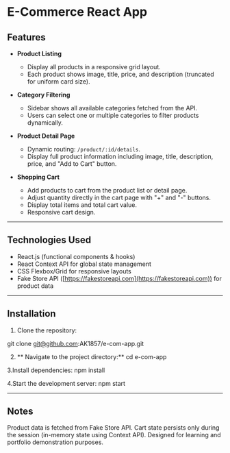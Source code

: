# E-Commerce React App

## Features

- **Product Listing**
  - Display all products in a responsive grid layout.
  - Each product shows image, title, price, and description (truncated for uniform card size).
  
- **Category Filtering**
  - Sidebar shows all available categories fetched from the API.
  - Users can select one or multiple categories to filter products dynamically.

- **Product Detail Page**
  - Dynamic routing: `/product/:id/details`.
  - Display full product information including image, title, description, price, and "Add to Cart" button.

- **Shopping Cart**
  - Add products to cart from the product list or detail page.
  - Adjust quantity directly in the cart page with "+" and "-" buttons.
  - Display total items and total cart value.
  - Responsive cart design.



---

## Technologies Used

- React.js (functional components & hooks)
- React Context API for global state management
- CSS Flexbox/Grid for responsive layouts
- Fake Store API ([https://fakestoreapi.com](https://fakestoreapi.com)) for product data

---

## Installation

1. Clone the repository:

git clone git@github.com:AK1857/e-com-app.git


2. ** Navigate to the project directory:**
cd e-com-app

3.Install dependencies:
npm install

4.Start the development server:
npm start

---

## Notes
Product data is fetched from Fake Store API.
Cart state persists only during the session (in-memory state using Context API).
Designed for learning and portfolio demonstration purposes.

